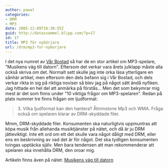 ```yaml
---
author: pawal
categories:
- DRM
- MP3
date: 2005-12-09T16:30:55Z
guid: http://datasvammel.blipp.com/?p=17
id: 17
title: MP3 för nybörjare
url: /drm/mp3-for-nyborjare
---
```


I det nya numret av <a href="http://www.varbostad.se/">Vår Bostad</a> så har de en stor artikel om MP3-spelare, "Musikens väg till datorn". Eftersom det verkar vara årets julklapp måste alla också skriva om det. Normalt sett skulle jag inte orka läsa ytterligare en sånhär artikel, men eftersom den dels befann sig i Vår Bostad, och dels verkar rikta in sig på riktiga noviser så blev jag på något sätt ändå nyfiken. Jag hittade en hel del att anmärka på förstås... Men det som bekymrar mig mest är det som finns under "10 viktiga frågor om MP3-spelaren". Redan på plats nummer tre finns frågan om ljudformat:
<blockquote>3. Vilka ljudformat kan den hantera?
Åtminstone Mp3 och WMA. Fråga också om spelaren klarar av DRM-skyddade filer.</blockquote>
Mmm, DRM-skyddade filer. Konsumenten ska naturligtvis uppmuntras att köpa musik från allehanda musiktjänster på nätet, och då är ju DRM jätteviktigt. Inte ett ord om ett det skulle vara något dåligt med DRM, eller ens en beskrivning av vad det är för något. Det ska tydligen konsumenten tvingas upptäcka själv. Men bara tendensen att man rekommenderar att spelaren ska innehålla DRM, den oroar mig.

Artikeln finns även på nätet: <a href="http://www.varbostad.se/ArticlePages/200511/24/20051124105944_vb698/20051124105944_vb698.dbp.asp">Musikens väg till datorn</a>